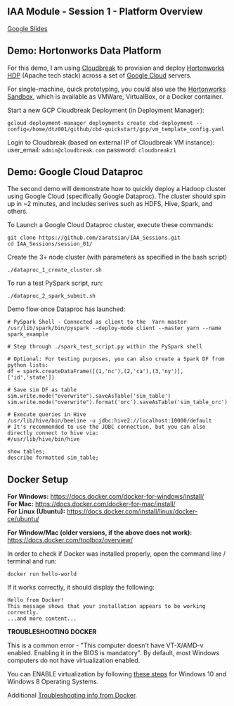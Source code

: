 ## IAA Module - Session 1 - Platform Overview

[Google Slides](https://docs.google.com/presentation/d/1CC03MXct8pW9DblZ4i7sICcYlbXg81xgyB1DLtDh_ig/edit?usp=sharing)

## Demo: Hortonworks Data Platform

For this demo, I am using [Cloudbreak](https://docs.hortonworks.com/HDPDocuments/Cloudbreak/Cloudbreak-2.7.2/index.html) to provision and deploy [Hortonworks HDP](https://docs.hortonworks.com) (Apache tech stack) across a set of [Google Cloud](https://cloud.google.com/) servers.

For single-machine, quick prototyping, you could also use the [Hortonworks Sandbox](https://hortonworks.com/products/sandbox/), which is available as VMWare, VirtualBox, or a Docker container.

Start a new GCP Cloudbreak Deployment (in Deployment Manager):
```
gcloud deployment-manager deployments create cbd-deployment --config=/home/dtz001/github/cbd-quickstart/gcp/vm_template_config.yaml
```

Login to Cloudbreak (based on external IP of Cloudbreak VM instance):
user_email: ```admin@cloudbreak.com```
password: ```cloudbreakz1```

## Demo: Google Cloud Dataproc

The second demo will demonstrate how to quickly deploy a Hadoop cluster using Google Cloud (specifically Google Dataproc). The cluster should spin up in ~2 minutes, and includes serives such as HDFS, Hive, Spark, and others.

To Launch a Google Cloud Dataproc cluster, execute these commands:
```
git clone https://github.com/zaratsian/IAA_Sessions.git
cd IAA_Sessions/session_01/
```
Create the 3+ node cluster (with parameters as specified in the bash script)
```
./dataproc_1_create_cluster.sh
```
To run a test PySpark script, run:
```
./dataproc_2_spark_submit.sh
```
Demo flow once Dataproc has launched:
```
# PySpark Shell - Connected as client to the  Yarn master
/usr/lib/spark/bin/pyspark --deploy-mode client --master yarn --name spark_example
```
```
# Step through ./spark_test_script.py within the PySpark shell

# Optional: For testing purposes, you can also create a Spark DF from python lists:
df = spark.createDataFrame([(1,'nc'),(2,'ca'),(3,'ny')], ['id','state'])
```
```
# Save sim DF as table
sim.write.mode("overwrite").saveAsTable('sim_table')
sim.write.mode("overwrite").format('orc').saveAsTable('sim_table_orc')
```
```
# Execute queries in Hive
/usr/lib/hive/bin/beeline -u jdbc:hive2://localhost:10000/default
# It's recommended to use the JDBC connection, but you can also directly connect to hive via:
#/usr/lib/hive/bin/hive

show tables;
describe formatted sim_table;
```

## Docker Setup

**For Windows:** https://docs.docker.com/docker-for-windows/install/
<br>**For Mac:** https://docs.docker.com/docker-for-mac/install/
<br>**For Linux (Ubuntu):** https://docs.docker.com/install/linux/docker-ce/ubuntu/ 

**For Window/Mac (older versions, if the above does not work):** https://docs.docker.com/toolbox/overview/

In order to check if Docker was installed properly, open the command line / terminal and run:
```
docker run hello-world
```
If it works correctly, it should display the following:
```
Hello from Docker!
This message shows that your installation appears to be working correctly. 
...and more content...
```

**TROUBLESHOOTING DOCKER** 

This is a common error - "This computer doesn't have VT-X/AMD-v enabled. Enabling it in the BIOS is mandatory". By default, most Windows computers do not have virtualization enabled. 

You can ENABLE virtualization by following [these steps](https://www.shaileshjha.com/step-by-step-guide-to-enable-intel-vt-x-or-amd-v-in-bios-or-uefi-in-windows-10-and-windows-8/) for Windows 10 and Windows 8 Operating Systems.

Additional [Troubleshooting info from Docker](https://docs.docker.com/docker-for-windows/troubleshoot/#virtualization).


